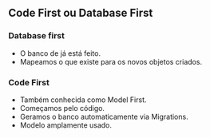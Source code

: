 ## Code First ou Database First

### Database first

- O banco de já está feito.
- Mapeamos o que existe para os novos objetos criados.

### Code First

- Também conhecida como Model First.
- Começamos pelo código.
- Geramos o banco automaticamente via Migrations.
- Modelo amplamente usado.
